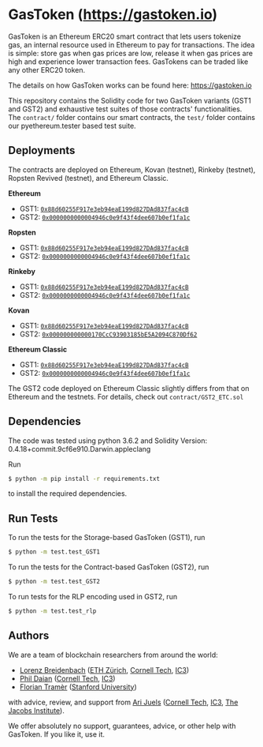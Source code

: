 # GasToken (<https://gastoken.io>)

GasToken is an Ethereum ERC20 smart contract that lets users tokenize gas, an internal resource used in Ethereum to pay for transactions.
The idea is simple: store gas when gas prices are low, release it when gas prices are high and experience lower transaction fees. GasTokens can be traded like any other ERC20 token.

The details on how GasToken works can be found here: <https://gastoken.io>

This repository contains the Solidity code for two GasToken variants (GST1 and GST2) and exhaustive test suites of those contracts' functionalities. The `contract/` folder contains our smart contracts, the `test/` folder contains our pyethereum.tester based test suite.

## Deployments

The contracts are deployed on Ethereum, Kovan (testnet), Rinkeby (testnet), Ropsten Revived (testnet), and Ethereum Classic.

**Ethereum**
+ GST1: [`0x88d60255F917e3eb94eaE199d827DAd837fac4cB`](https://etherscan.io/address/0x88d60255f917e3eb94eae199d827dad837fac4cb)
+ GST2: [`0x0000000000004946c0e9f43f4dee607b0ef1fa1c`](https://etherscan.io/address/0x00000000004946c0e9f43f4dee607b0ef1fa1c)

**Ropsten**
+ GST1: [`0x88d60255F917e3eb94eaE199d827DAd837fac4cB`](https://ropsten.etherscan.io/address/0x88d60255f917e3eb94eae199d827dad837fac4cb)
+ GST2: [`0x0000000000004946c0e9f43f4dee607b0ef1fa1c`](https://ropsten.etherscan.io/address/0x00000000004946c0e9f43f4dee607b0ef1fa1c)

**Rinkeby**
+ GST1: [`0x88d60255F917e3eb94eaE199d827DAd837fac4cB`](https://rinkeby.etherscan.io/address/0x88d60255f917e3eb94eae199d827dad837fac4cb)
+ GST2: [`0x0000000000004946c0e9f43f4dee607b0ef1fa1c`](https://rinkeby.etherscan.io/address/0x00000000004946c0e9f43f4dee607b0ef1fa1c)

**Kovan**
+ GST1: [`0x88d60255F917e3eb94eaE199d827DAd837fac4cB`](https://kovan.etherscan.io/address/0x88d60255f917e3eb94eae199d827dad837fac4cb)
+ GST2: [`0x000000000000170CcC93903185bE5A2094C870Df62`](https://kovan.etherscan.io/address/0x0000000000170ccc93903185be5a2094c870df62)

**Ethereum Classic**
+ GST1: [`0x88d60255F917e3eb94eaE199d827DAd837fac4cB`](http://gastracker.io/contract/0x88d60255F917e3eb94eaE199d827DAd837fac4cB)
+ GST2: [`0x0000000000004946c0e9f43f4dee607b0ef1fa1c`](http://gastracker.io/contract/0x0000000000b3F879cb30FE243b4Dfee438691c04)

The GST2 code deployed on Ethereum Classic slightly differs from that on Ethereum and the testnets. For details, check out `contract/GST2_ETC.sol`

## Dependencies

The code was tested using python 3.6.2 and Solidity Version: 0.4.18+commit.9cf6e910.Darwin.appleclang

Run

```sh
$ python -m pip install -r requirements.txt
```
to install the required dependencies.

## Run Tests

To run the tests for the Storage-based GasToken (GST1), run

```sh
$ python -m test.test_GST1
```

To run the tests for the Contract-based GasToken (GST2), run

```sh
$ python -m test.test_GST2
```

To run tests for the RLP encoding used in GST2, run

```sh
$ python -m test.test_rlp
```

## Authors

We are a team of blockchain researchers from around the world:

<ul>
<li><a href="https://twitter.com/ethlorenz">Lorenz Breidenbach</a> (<a href="https://www.ethz.ch">ETH Zürich</a>, <a href="https://tech.cornell.edu/">Cornell Tech</a>, <a href="http://www.initc3.org/">IC3</a>)</li>
<li><a href="http://pdaian.com">Phil Daian</a> (<a href="https://tech.cornell.edu/">Cornell Tech</a>, <a href="http://www.initc3.org/">IC3</a>)</li>
<li><a href="http://floriantramer.com/">Florian Tramèr</a> (<a href="https://www.stanford.edu/">Stanford University</a>)</li>
</ul>

with advice, review, and support from <a href="http://www.arijuels.com/">Ari Juels</a> (<a  href="https://tech.cornell.edu/">Cornell Tech</a>, <a href="http://www.initc3.org/">IC3</a>, <a href="https://tech.cornell.edu/jacobs-technion-cornell-institute/overview">The Jacobs Institute</a>).

We offer absolutely no support, guarantees, advice, or other help with GasToken. If you like it, use it.
